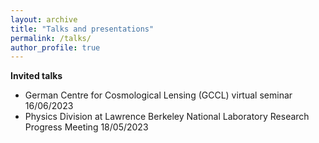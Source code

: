 ```yaml
---
layout: archive
title: "Talks and presentations"
permalink: /talks/
author_profile: true
---
```



**Invited talks**
* German Centre for Cosmological Lensing (GCCL) virtual seminar 16/06/2023
* Physics Division at Lawrence Berkeley National Laboratory Research Progress Meeting 18/05/2023